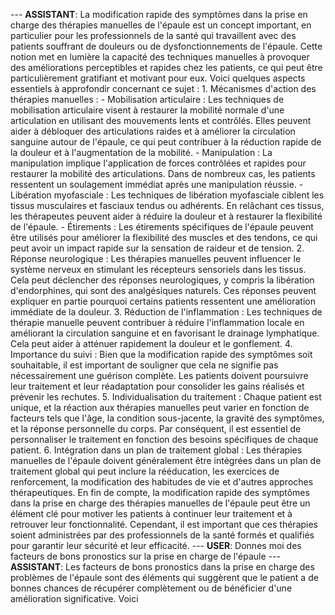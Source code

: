 --- **ASSISTANT**: La modification rapide des symptômes dans la prise en charge des thérapies manuelles de l'épaule est un concept important, en particulier pour les professionnels de la santé qui travaillent avec des patients souffrant de douleurs ou de dysfonctionnements de l'épaule. Cette notion met en lumière la capacité des techniques manuelles à provoquer des améliorations perceptibles et rapides chez les patients, ce qui peut être particulièrement gratifiant et motivant pour eux. Voici quelques aspects essentiels à approfondir concernant ce sujet : 1. Mécanismes d'action des thérapies manuelles : - Mobilisation articulaire : Les techniques de mobilisation articulaire visent à restaurer la mobilité normale d'une articulation en utilisant des mouvements lents et contrôlés. Elles peuvent aider à débloquer des articulations raides et à améliorer la circulation sanguine autour de l'épaule, ce qui peut contribuer à la réduction rapide de la douleur et à l'augmentation de la mobilité. - Manipulation : La manipulation implique l'application de forces contrôlées et rapides pour restaurer la mobilité des articulations. Dans de nombreux cas, les patients ressentent un soulagement immédiat après une manipulation réussie. - Libération myofasciale : Les techniques de libération myofasciale ciblent les tissus musculaires et fasciaux tendus ou adhérents. En relâchant ces tissus, les thérapeutes peuvent aider à réduire la douleur et à restaurer la flexibilité de l'épaule. - Étirements : Les étirements spécifiques de l'épaule peuvent être utilisés pour améliorer la flexibilité des muscles et des tendons, ce qui peut avoir un impact rapide sur la sensation de raideur et de tension. 2. Réponse neurologique : Les thérapies manuelles peuvent influencer le système nerveux en stimulant les récepteurs sensoriels dans les tissus. Cela peut déclencher des réponses neurologiques, y compris la libération d'endorphines, qui sont des analgésiques naturels. Ces réponses peuvent expliquer en partie pourquoi certains patients ressentent une amélioration immédiate de la douleur. 3. Réduction de l'inflammation : Les techniques de thérapie manuelle peuvent contribuer à réduire l'inflammation locale en améliorant la circulation sanguine et en favorisant le drainage lymphatique. Cela peut aider à atténuer rapidement la douleur et le gonflement. 4. Importance du suivi : Bien que la modification rapide des symptômes soit souhaitable, il est important de souligner que cela ne signifie pas nécessairement une guérison complète. Les patients doivent poursuivre leur traitement et leur réadaptation pour consolider les gains réalisés et prévenir les rechutes. 5. Individualisation du traitement : Chaque patient est unique, et la réaction aux thérapies manuelles peut varier en fonction de facteurs tels que l'âge, la condition sous-jacente, la gravité des symptômes, et la réponse personnelle du corps. Par conséquent, il est essentiel de personnaliser le traitement en fonction des besoins spécifiques de chaque patient. 6. Intégration dans un plan de traitement global : Les thérapies manuelles de l'épaule doivent généralement être intégrées dans un plan de traitement global qui peut inclure la rééducation, les exercices de renforcement, la modification des habitudes de vie et d'autres approches thérapeutiques. En fin de compte, la modification rapide des symptômes dans la prise en charge des thérapies manuelles de l'épaule peut être un élément clé pour motiver les patients à continuer leur traitement et à retrouver leur fonctionnalité. Cependant, il est important que ces thérapies soient administrées par des professionnels de la santé formés et qualifiés pour garantir leur sécurité et leur efficacité. --- **USER**: Donnes moi des facteurs de bons pronostics sur la prise en charge de l'épaule --- **ASSISTANT**: Les facteurs de bons pronostics dans la prise en charge des problèmes de l'épaule sont des éléments qui suggèrent que le patient a de bonnes chances de récupérer complètement ou de bénéficier d'une amélioration significative. Voici